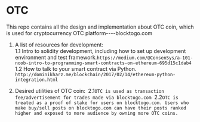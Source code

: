 # OTC
This repo contains all the design and implementation about OTC coin, which is used for cryptocurrency OTC platform----blocktogo.com

1. A list of resources for development:  
 1.1 Intro to solidity development, including how to set up development environment and test framework.```https://medium.com/@ConsenSys/a-101-noob-intro-to-programming-smart-contracts-on-ethereum-695d15c1dab4```  
 1.2 How to talk to your smart contract via Python. ```http://dominikharz.me/blockchain/2017/02/14/ethereum-python-integration.html```  


2. Desired utilities of OTC coin:
  2.1```OTC is used as transaction fee/advertisement for trades made via blocktogo.com```
  2.2```OTC is treated as a proof of stake for users on blocktogo.com. Users who make buy/sell posts on blocktogo.com can have their posts ranked higher and exposed to more audience by owning more OTC coins.```
